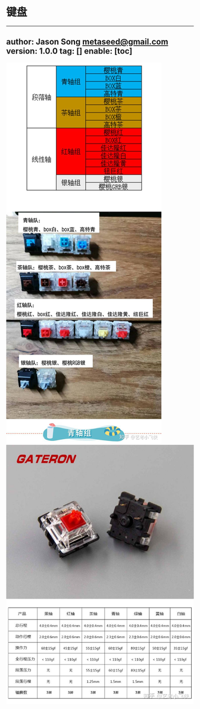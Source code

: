 # 键盘
---
author: Jason Song <metaseed@gmail.com>
version: 1.0.0
tag: []
enable: [toc]
---
![](https://raw.githubusercontent.com/metasong/iam-data/master/documents/314/image/20200621T175810122Z-v2-9594f04d7c33188fa2e087943fc60fb8.jpg)
![](https://raw.githubusercontent.com/metasong/iam-data/master/documents/314/image/20200621T175651197Z-v2-c3cfe80783e1743a5110b553af279ed1.jpg)